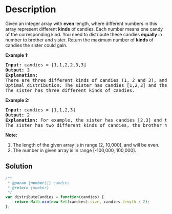# Description

Given an integer array with **even** length, where different numbers in this array represent different **kinds** of candies. Each number means one candy of the corresponding kind. You need to distribute these candies **equally** in number to brother and sister. Return the maximum number of **kinds** of candies the sister could gain.

**Example 1:**
<pre>
<b>Input:</b> candies = [1,1,2,2,3,3]
<b>Output:</b> 3
<b>Explanation:</b>
There are three different kinds of candies (1, 2 and 3), and two candies for each kind.
Optimal distribution: The sister has candies [1,2,3] and the brother has candies [1,2,3], too. 
The sister has three different kinds of candies. 
</pre>

**Example 2:**
<pre>
<b>Input:</b> candies = [1,1,2,3]
<b>Output:</b> 2
<b>Explanation:</b> For example, the sister has candies [2,3] and the brother has candies [1,1]. 
The sister has two different kinds of candies, the brother has only one kind of candies. 
</pre>

**Note:**
1. The length of the given array is in range [2, 10,000], and will be even.
2. The number in given array is in range [-100,000, 100,000].

## Solution
```javascript
/**
 * @param {number[]} candies
 * @return {number}
 */
var distributeCandies = function(candies) {
    return Math.min(new Set(candies).size, candies.length / 2);
};
```
